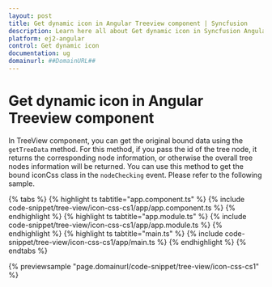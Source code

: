 ```yaml
---
layout: post
title: Get dynamic icon in Angular Treeview component | Syncfusion
description: Learn here all about Get dynamic icon in Syncfusion Angular Treeview component of Syncfusion Essential JS 2 and more.
platform: ej2-angular
control: Get dynamic icon 
documentation: ug
domainurl: ##DomainURL##
---
```


# Get dynamic icon in Angular Treeview component

In TreeView component, you can get the original bound data using the `getTreeData` method. For this method, if you pass the id of the tree node, it returns the corresponding node information, or otherwise the overall tree nodes information will be returned. You can use this method to get the bound iconCss class in the `nodeChecking` event. Please refer to the following sample.

{% tabs %}
{% highlight ts tabtitle="app.component.ts" %}
{% include code-snippet/tree-view/icon-css-cs1/app/app.component.ts %}
{% endhighlight %}
{% highlight ts tabtitle="app.module.ts" %}
{% include code-snippet/tree-view/icon-css-cs1/app/app.module.ts %}
{% endhighlight %}
{% highlight ts tabtitle="main.ts" %}
{% include code-snippet/tree-view/icon-css-cs1/app/main.ts %}
{% endhighlight %}
{% endtabs %}
  
{% previewsample "page.domainurl/code-snippet/tree-view/icon-css-cs1" %}